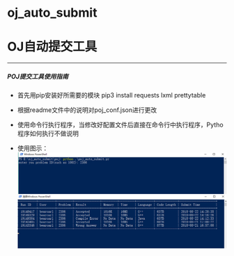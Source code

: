 # oj_auto_submit

# OJ自动提交工具

--------------------------------

##### POJ提交工具使用指南

- 首先用pip安装好所需要的模块 pip3 install requests lxml prettytable
- 根据readme文件中的说明对poj_conf.json进行更改

- 使用命令行执行程序，当修改好配置文件后直接在命令行中执行程序，Pytho程序如何执行不做说明

- 使用图示：
![image](https://github.com/LiuYinCarl/oj_auto_submit/blob/master/images/poj1.png)
![image](https://github.com/LiuYinCarl/oj_auto_submit/blob/master/images/poj2.png)

